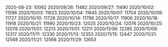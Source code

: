 2020-08-23: 10062
2020/09/26: 11482
2020/09/27: 11490
2020/10/02: 11596
2020/10/03: 11633
2020/10/04: 11645
2020/10/07: 11704
2020/10/09: 11727
2020/10/10: 11728
2020/10/14: 11796
2020/10/17: 11906
2020/10/18: 11918
2020/10/21: 11990
2020/10/23: 12025
2020/10/24: 12076
2020/10/25: 12078
2020/11/01: 12213
2020/11/01: 12211
2020/11/06: 12285
2020/11/09: 12317
2020/11/11: 12330
2020/11/13: 12353
2020/11/15: 12447
2020/11/21: 12568
2020/11/21: 12568
2020/11/29: 12653
